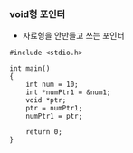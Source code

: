 ### void형 포인터
   - 자료형을 안만들고 쓰는 포인터
   ```
   #include <stdio.h>
   
   int main()
   {
       int num = 10;
       int *numPtr1 = &num1;
       void *ptr;
       ptr = numPtr1;
       numPtr1 = ptr;
       
       return 0;
   }
   ```

